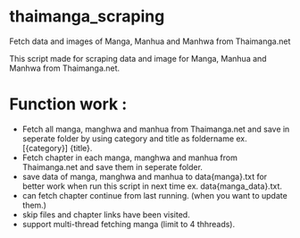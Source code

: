# thaimanga_scraping
Fetch data and images of Manga, Manhua and Manhwa from Thaimanga.net

This script made for scraping data and image for Manga, Manhua and Manhwa from Thaimanga.net.

# Function work :
- Fetch all manga, manghwa and manhua from Thaimanga.net and save in seperate folder by using category and title as foldername ex. [{category}] {title}.
- Fetch chapter in each manga, manghwa and manhua from Thaimanga.net and save them in seperate folder.
- save data of manga, manghwa and manhua to data\{manga}.txt for better work when run this script in next time ex. data\{manga_data}.txt.
- can fetch chapter continue from last running. (when you want to update them.)
- skip files and chapter links have been visited.
- support multi-thread fetching manga (limit to 4 thhreads).
